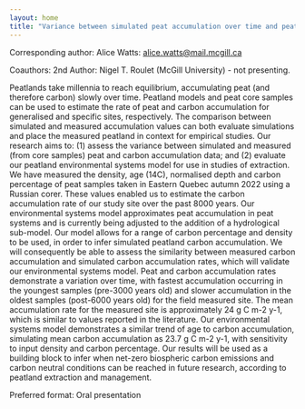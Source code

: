 ```yaml
---
layout: home
title: "Variance between simulated peat accumulation over time and peat accumulation from core samples."
---
```



Corresponding author: Alice Watts: alice.watts@mail.mcgill.ca

Coauthors: 2nd Author: Nigel T. Roulet (McGill University) - not presenting. 

Peatlands take millennia to reach equilibrium, accumulating peat (and therefore
 carbon) slowly over time. Peatland models and peat core samples can be used to estimate the
 rate of peat and carbon accumulation for generalised and specific sites, respectively. The
 comparison between simulated and measured accumulation values can both evaluate
 simulations and place the measured peatland in context for empirical studies.
 Our research aims to: (1) assess the variance between simulated and measured (from
 core samples) peat and carbon accumulation data; and (2) evaluate our peatland
 environmental systems model for use in studies of extraction.
 We have measured the density, age (14C), normalised depth and carbon percentage of
 peat samples taken in Eastern Quebec autumn 2022 using a Russian corer. These values
 enabled us to estimate the carbon accumulation rate of our study site over the past 8000
 years. Our environmental systems model approximates peat accumulation in peat systems and
 is currently being adjusted to the addition of a hydrological sub-model. Our model allows for
 a range of carbon percentage and density to be used, in order to infer simulated peatland
 carbon accumulation. We will consequently be able to assess the similarity between
 measured carbon accumulation and simulated carbon accumulation rates, which will validate
 our environmental systems model.
 Peat and carbon accumulation rates demonstrate a variation over time, with fastest
 accumulation occurring in the youngest samples (pre-3000 years old) and slower
 accumulation in the oldest samples (post-6000 years old) for the field measured site. The
 mean accumulation rate for the measured site is approximately 24 g C m-2 y-1, which is
 similar to values reported in the literature. Our environmental systems model demonstrates a
 similar trend of age to carbon accumulation, simulating mean carbon accumulation as 23.7 g
 C m-2 y-1, with sensitivity to input density and carbon percentage.
 Our results will be used as a building block to infer when net-zero biospheric carbon
 emissions and carbon neutral conditions can be reached in future research, according to
 peatland extraction and management.

Preferred format: Oral presentation
